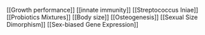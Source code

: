 [[Growth performance]]
[[innate immunity]]
[[Streptococcus Iniae]]
[[Probiotics Mixtures]]
[[Body size]]
[[Osteogenesis]]
[[Sexual Size Dimorphism]]
[[Sex-biased Gene Expression]]
